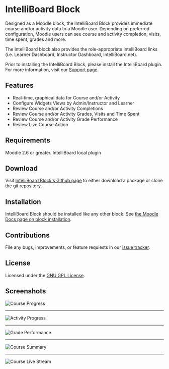 # IntelliBoard Block

Designed as a Moodle block, the IntelliBoard Block provides immediate course and/or activity data to a Moodle user.  Depending on preferred configuration, Moodle users can see course and activity completion, visits, time spent, grades and more.

The IntelliBoard block also provides the role-appropriate IntelliBoard links (i.e. Learner Dashboard, Instructor Dashboard, IntelliBoard.net).

Prior to installing the IntelliBoard Block, please install the IntelliBoard plugin.  For more information, visit our [Support page][support].

## Features

* Real-time, graphical data for Course and/or Activity
* Configure Widgets Views by Admin/Instructor and Learner
* Review Course and/or Activity Completions
* Review Course and/or Activity Grades, Visits and Time Spent
* Review Course and/or Activity Grade Performance
* Review Live Course Action

Requirements
------------

Moodle 2.6 or greater.
IntelliBoard local plugin

## Download

Visit [IntelliBoard Block's Github page][intelliboard_github] to either download a package or clone the git repository.

## Installation

IntelliBoard Block should be installed like any other block. See [the Moodle Docs page on block installation][block_doc].

## Contributions

File any bugs, improvements, or feature requiests in our [issue tracker][issues].

## License

Licensed under the [GNU GPL License][license].


## Screenshots

![Course Progress][courseprogress]

---

![Activity Progress][activityprogress]

---

![Grade Performance][gradeperformance]

---

![Course Summary][coursesummary]

---

![Course Live Stream][livestream]

[intelliboard_github]: https://github.com/intelliboard/intelliboard_block
[block_doc]: http://docs.moodle.org/20/en/Installing_contributed_modules_or_plugins#Block_installation
[issues]: https://github.com/intelliboard/intelliboard_block/issues
[license]: http://www.gnu.org/copyleft/gpl.html
[support]: https://support.intelliboard.net/hc/en-us/categories/115000739583-IntelliBoard-Block
[courseprogress]: https://support.intelliboard.net/hc/article_attachments/115010359946/Course_Progress.png
[activityprogress]: https://support.intelliboard.net/hc/article_attachments/115010360086/Activity_Progress.png
[gradeperformance]: https://support.intelliboard.net/hc/article_attachments/115010359986/Grade_Performance.png
[coursesummary]: https://support.intelliboard.net/hc/article_attachments/115010360026/Course_Summary.png
[livestream]: https://support.intelliboard.net/hc/article_attachments/115010492543/Course_Live_Stream.png
